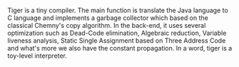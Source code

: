 Tiger is a tiny compiler. The main function is translate the Java language to C language and implements a garbage collector which based on the classical Chemny's copy algorithm.
In the back-end, it uses several optimization such as Dead-Code elimination, Algebraic reduction, Variable liveness analysis, Static Single Assignment based on Three Address Code and what's more we also have the constant propagation.
In a word, tiger is a toy-level interpreter.
